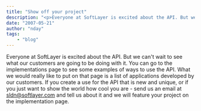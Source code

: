 ```yaml
---
title: "Show off your project"
description: "<p>Everyone at SoftLayer is excited about the API. But we can't wait to see what our customers are going to be doing wit"
date: "2007-05-21"
author: "nday"
tags:
    - "blog"
---
```


<p>Everyone at SoftLayer is excited about the API. But we can't wait to see what our customers are going to be doing with it. You can go to the implementations page to see some examples of ways to use the API. What we would really like to put on that page is a list of applications developed by our customers. If you create a use for the API that is new and unique, or if you just want to show the world how cool you are - send us an email at <a href="mailto:sldn@softlayer.com">sldn@softlayer.com</a> and tell us about it and we will feature your project on the implementation page.</p>

